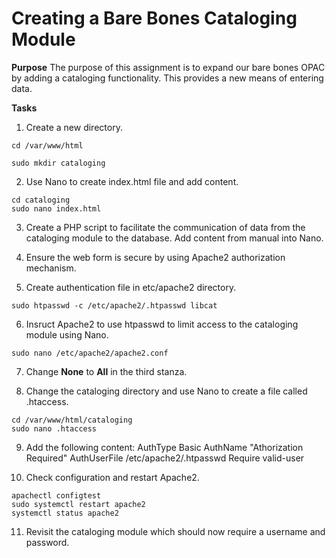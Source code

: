# Creating a Bare Bones Cataloging Module

**Purpose** The purpose of this assignment is to expand our bare bones OPAC
by adding a cataloging functionality. This provides a new means of entering data.

**Tasks**

1. Create a new directory. 

```
cd /var/www/html

sudo mkdir cataloging
``` 

2. Use Nano to create index.html file and add content.

```
cd cataloging
sudo nano index.html
```

3. Create a PHP script to facilitate the communication of
data from the cataloging module to the database. Add content from 
manual into Nano. 

4. Ensure the web form is secure by using Apache2
authorization mechanism.

5. Create authentication file in etc/apache2 directory.

```
sudo htpasswd -c /etc/apache2/.htpasswd libcat
```

6. Insruct Apache2 to use htpasswd to limit access to
the cataloging module using Nano.

```
sudo nano /etc/apache2/apache2.conf
```

7. Change **None** to **All** in the third stanza.

8. Change the cataloging directory and use Nano
to create a file called .htaccess.

```
cd /var/www/html/cataloging
sudo nano .htaccess
```

9. Add the following content:
AuthType Basic
AuthName "Athorization Required"
AuthUserFile /etc/apache2/.htpasswd
Require valid-user

10. Check configuration and restart Apache2.

```
apachectl configtest
sudo systemctl restart apache2
systemctl status apache2
```

11. Revisit the cataloging module which
should now require a username and password. 


 
